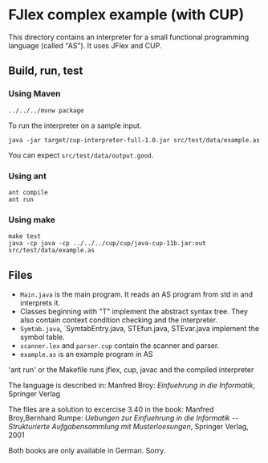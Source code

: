 FJlex complex example (with CUP)
================================

This directory contains an interpreter for a small functional
programming language (called "AS"). It uses JFlex and CUP.

## Build, run, test

### Using Maven

    ../../../mvnw package

To run the interpreter on a sample input.

    java -jar target/cup-interpreter-full-1.0.jar src/test/data/example.as

You can expect `src/test/data/output.good`.

### Using ant

    ant compile
    ant run

### Using make

    make test
    java -cp java -cp ../../../cup/cup/java-cup-11b.jar:out src/test/data/example.as

## Files

- `Main.java` is the main program. It reads an AS program from
  std in and interprets it.
- Classes beginning with "T" implement the abstract syntax tree.
  They also contain context condition checking and the interpreter.
- `Symtab.java`, `SymtabEntry.java, STEfun.java, STEvar.java implement
  the symbol table.
- `scanner.lex` and `parser.cup` contain the scanner and parser.
- `example.as` is an example program in AS

'ant run' or the Makefile runs jflex, cup, javac and the
compiled interpreter


The language is described in:
Manfred Broy: _Einfuehrung in die Informatik_, Springer Verlag 

The files are a solution to excercise 3.40 in the book:
Manfred Broy,Bernhard Rumpe: 
_Uebungen zur Einfuehrung in die Informatik --                      
Strukturierte Aufgabensammlung mit Musterloesungen_, 
Springer Verlag, 2001

Both books are only available in German. Sorry.
